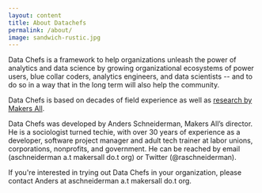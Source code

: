```yaml
---
layout: content
title: About Datachefs
permalink: /about/
image: sandwich-rustic.jpg
---
```

Data Chefs is a framework to help organizations unleash the power of analytics and data science by growing organizational ecosystems of power users, blue collar coders, analytics engineers, and data scientists -- and to do so in a way that in the long term will also help the community.

Data Chefs is based on decades of field experience as well as [research by Makers All](https://toolkit.makersall.org).

Data Chefs was developed by Anders Schneiderman, Makers All’s director. He is a sociologist turned techie, with over 30 years of experience as a developer, software project manager and adult tech trainer at labor unions, corporations, nonprofits, and government. He can be reached by email (aschneiderman a.t makersall do.t org) or Twitter (@raschneiderman).

If you're interested in trying out Data Chefs in your organization, please contact Anders at aschneiderman a.t makersall do.t org.


<!-- ( [earlier incarnation](https://dchefs.wordpress.com) of Data Chefs) -->



<!-- Because these tools aren't magic:

- __Easy to Use Doesn't Mean Easy to Master__.  Just because tools let users do more doesn't mean it's easy for users to use them effectively. For example, when power users reach the point where they need to go beyond what's simple to do with a tool, they'll need guidance if they aren't going to end up squandering huge amounts of time. This is especially true because unlike data scientists and database developers, many power users won't be using their skills every day or even every week
- __Lots of Power Users + No Discipline = Rat's Nest__.  As lots of power users take on responsibility for more complex data work, if they don't adopt at least a lightweight version of version control, lifecycle management, data governance, etc., organizations will end up replacing rigid, centralized monoliths with a decentralized Wild West. But if organizations treat power users like software developers and data scientists, they'll create structures that will undermine the advantages of empowering power users. And in finding that balance, they'll also have to figure out how to overcome resistance they'll inevitably encounter from many departments. -->

<!-- To achieve these goals, Data Chefs advocates for [7 principles](principles/) for growing thriving ecosystems of power users. -->
